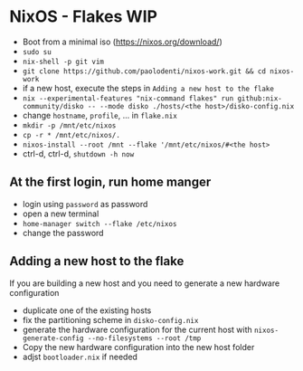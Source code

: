 # NixOS - Flakes WIP

- Boot from a minimal iso (https://nixos.org/download/)
- `sudo su`
- `nix-shell -p git vim`
- `git clone https://github.com/paolodenti/nixos-work.git && cd nixos-work`
- if a new host, execute the steps in `Adding a new host to the flake`
- `nix --experimental-features "nix-command flakes" run github:nix-community/disko -- --mode disko ./hosts/<the host>/disko-config.nix`
- change `hostname`, `profile`, ... in `flake.nix`
- `mkdir -p /mnt/etc/nixos`
- `cp -r * /mnt/etc/nixos/.`
- `nixos-install --root /mnt --flake '/mnt/etc/nixos/#<the host>`
- ctrl-d, ctrl-d, `shutdown -h now`

## At the first login, run home manger

- login using `password` as password
- open a new terminal
- `home-manager switch --flake /etc/nixos`
- change the password

## Adding a new host to the flake

If you are building a new host and you need to generate a new hardware configuration

- duplicate one of the existing hosts
- fix the partitioning scheme in `disko-config.nix`
- generate the hardware configuration for the current host with `nixos-generate-config --no-filesystems --root /tmp`
- Copy the new hardware configuration into the new host folder
- adjst `bootloader.nix` if needed
